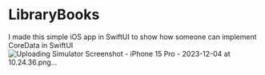 # LibraryBooks
I made this simple iOS app in SwiftUI to show how someone can implement CoreData in SwiftUI
![Uploading Simulator Screenshot - iPhone 15 Pro - 2023-12-04 at 10.24.36.png…]()
